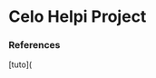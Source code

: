 # Celo Helpi Project
### References
[tuto](


<!--stackedit_data:
eyJoaXN0b3J5IjpbMTk3NzEwNzc1OCwyMDM5OTI1OTM4LC0xND
EyODEyNjQ5LC01NjIxMzYzMSwtNTIyMzAzMDQwXX0=
-->